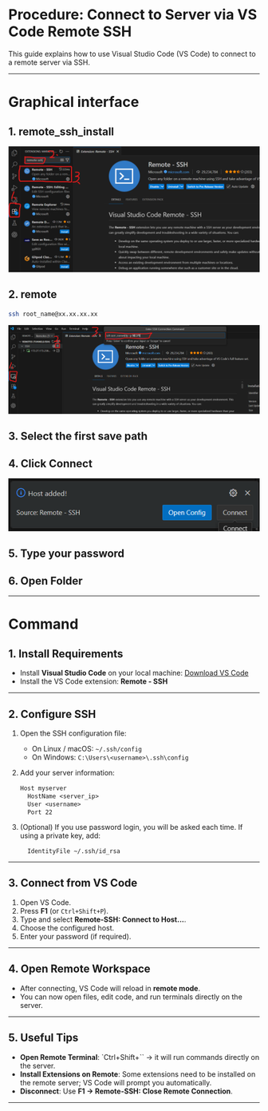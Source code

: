 # Procedure: Connect to Server via VS Code Remote SSH

This guide explains how to use Visual Studio Code (VS Code) to connect to a remote server via SSH.

---

# Graphical interface

## 1. remote_ssh_install
![remote_ssh_install](./image/remote_ssh_install.png)
## 2. remote
```bash
ssh root_name@xx.xx.xx.xx
```
![remote_ssh](./image/remote.png)
## 3. Select the first save path
## 4. Click Connect
![host](./image/host.png)
## 5. Type your password
## 6. Open Folder


---

# Command

## 1. Install Requirements
- Install **Visual Studio Code** on your local machine: [Download VS Code](https://code.visualstudio.com/)
- Install the VS Code extension: **Remote - SSH**

---

## 2. Configure SSH
1. Open the SSH configuration file:
   - On Linux / macOS: `~/.ssh/config`
   - On Windows: `C:\Users\<username>\.ssh\config`

2. Add your server information:
   ```ssh
   Host myserver
     HostName <server_ip>
     User <username>
     Port 22
   ```

3. (Optional) If you use password login, you will be asked each time.
   If using a private key, add:

   ```ssh
     IdentityFile ~/.ssh/id_rsa
   ```

---

## 3. Connect from VS Code

1. Open VS Code.
2. Press **F1** (or `Ctrl+Shift+P`).
3. Type and select **Remote-SSH: Connect to Host...**.
4. Choose the configured host.
5. Enter your password (if required).

---

## 4. Open Remote Workspace

* After connecting, VS Code will reload in **remote mode**.
* You can now open files, edit code, and run terminals directly on the server.

---

## 5. Useful Tips

* **Open Remote Terminal**: \`Ctrl+Shift+\`\` → it will run commands directly on the server.
* **Install Extensions on Remote**: Some extensions need to be installed on the remote server; VS Code will prompt you automatically.
* **Disconnect**: Use **F1 → Remote-SSH: Close Remote Connection**.

---
